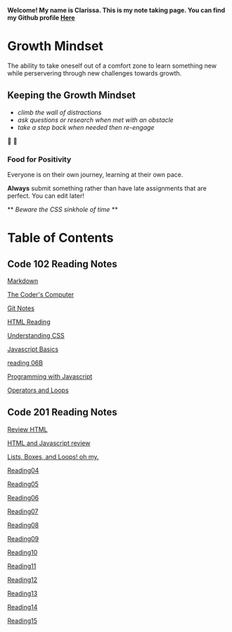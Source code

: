 **Welcome! My name is Clarissa. This is my note taking page. You can find my Github profile [Here](https://github.com/yoshiontheloose)**

# Growth Mindset 

The ability to take oneself out of a comfort zone to learn something new while perservering through new challenges towards growth.
 
## Keeping the Growth Mindset
 
* _climb the wall of distractions_  
* _ask questions or research when met with an obstacle_
* _take a step back when needed then re-engage_
  
:partying_face:	:partying_face:	

### Food for Positivity
Everyone is on their own journey, learning at their own pace. 

**Always** submit something rather than have late assignments that are perfect. You can edit later!

** _Beware the CSS sinkhole of time_ **

# Table of Contents

## Code 102 Reading Notes
 
 [Markdown](https://yoshiontheloose.github.io/reading-notes/markdown)
 
 [The Coder's Computer](https://yoshiontheloose.github.io/reading-notes/the-coders-computer)
 
 [Git Notes](https://yoshiontheloose.github.io/reading-notes/git-notes)

 [HTML Reading](102/reading04.md)

 [Understanding CSS](102/reading05.md)

 [Javascript Basics](102/reading06A.md)

 [reading 06B](102/reading06B.md)

 [Programming with Javascript](102/reading07.md)

 [Operators and Loops](102/reading08.md)


## Code 201 Reading Notes

 [Review HTML ](201/reading04.md)
 
 [HTML and Javascript review](201/reading02.md)
 
 [Lists, Boxes, and Loops! oh my.](201/reading03.md)
 
 [Reading04](201/reading04.md)
 
 [Reading05](201/)
 
 [Reading06](201/)
 
 [Reading07](201/)
 
 [Reading08](201/)
 
 [Reading09](201/)
 
 [Reading10](201/)
 
 [Reading11](201/)
 
 [Reading12](201/)
 
 [Reading13](201/)
 
 [Reading14]()
 
 [Reading15]()